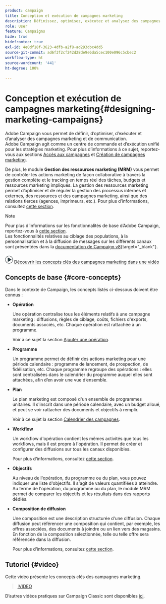 ```yaml
---
product: campaign
title: Conception et exécution de campagnes marketing
description: Définissez, optimisez, exécutez et analysez des campagnes marketing.
role: User
feature: Campaigns
hide: true
hidefromtoc: true
exl-id: 4e0df18f-3623-4dfb-a2f8-ad293dbc4dd5
source-git-commit: ad6f3f2cf242d28de9e6da5cec100e096c5cbec2
workflow-type: ht
source-wordcount: '441'
ht-degree: 100%

---
```


# Conception et exécution de campagnes marketing{#designing-marketing-campaigns}


Adobe Campaign vous permet de définir, d’optimiser, d’exécuter et d’analyser des campagnes marketing et de communication. Adobe Campaign agit comme un centre de commande et d’exécution unifié pour les stratégies marketing. Pour plus d’informations à ce sujet, reportez-vous aux sections [Accès aux campagnes](../../distributed/using/accessing-campaigns.md) et [Création de campagnes marketing](../../campaign/using/setting-up-marketing-campaigns.md).

De plus, le module **Gestion des ressources marketing (MRM)** vous permet de contrôler les actions marketing de façon collaborative à travers la gestion complète et le tracking en temps réel des tâches, budgets et ressources marketing impliqués. La gestion des ressources marketing permet d’optimiser et de réguler la gestion des processus internes et externes, des ressources et des campagnes marketing, ainsi que des relations tierces (agences, imprimeurs, etc.). Pour plus d’informations, consultez [cette section](../../mrm/using/about-marketing-resource-management.md).

>[!NOTE]
>
>Pour plus d’informations sur les fonctionnalités de base d’Adobe Campaign, reportez-vous à [cette section](../../platform/using/about-adobe-campaign-classic.md).\
>Les fonctionnalités relatives au ciblage des populations, à la personnalisation et à la diffusion de messages sur les différents canaux sont présentées dans la [documentation de Campaign v8](https://experienceleague.adobe.com/docs/campaign/campaign-v8/send/create-message.html?lang=fr){target="_blank"}.

![](assets/do-not-localize/how-to-video.png) [Découvrir les concepts clés des campagnes marketing dans une vidéo](#video)

## Concepts de base {#core-concepts}

Dans le contexte de Campaign, les concepts listés ci-dessous doivent être connus :

* **Opération**

  Une opération centralise tous les éléments relatifs à une campagne marketing : diffusions, règles de ciblage, coûts, fichiers d&#39;exports, documents associés, etc. Chaque opération est rattachée à un programme.

  Voir à ce sujet la section [Ajouter une opération](../../campaign/using/setting-up-marketing-campaigns.md#adding-a-campaign).

* **Programme**

  Un programme permet de définir des actions marketing pour une période calendaire : programme de lancement, de prospection, de fidélisation, etc. Chaque programme regroupe des opérations : elles sont centralisées dans le calendrier du programme auquel elles sont attachées, afin d’en avoir une vue d’ensemble.

* **Plan**

  Le plan marketing est composé d&#39;un ensemble de programmes unitaires. Il s&#39;inscrit dans une période calendaire, avec un budget alloué, et peut se voir rattacher des documents et objectifs à remplir.

  Voir à ce sujet la section [Calendrier des campagnes](../../campaign/using/accessing-marketing-campaigns.md#campaign-calendar).

* **Workflow**

  Un workflow d&#39;opération contient les mêmes activités que tous les workflows, mais il est propre à l&#39;opération. Il permet de créer et configurer des diffusions sur tous les canaux disponibles.

  Pour plus d’informations, consultez [cette section](../../campaign/using/marketing-campaign-deliveries.md#building-the-main-target-in-a-workflow).

* **Objectifs**

  Au niveau de l&#39;opération, du programme ou du plan, vous pouvez indiquer une liste d&#39;objectifs. Il s&#39;agit de valeurs quantifiées à atteindre. Au terme de l&#39;opération, du programme ou du plan, le module MRM permet de comparer les objectifs et les résultats dans des rapports dédiés.

* **Composition de diffusion**

  Une composition est une description structurée d&#39;une diffusion. Chaque diffusion peut référencer une composition qui contient, par exemple, les offres associées, des documents à joindre ou un lien vers des magasins. En fonction de la composition sélectionnée, telle ou telle offre sera référencée dans la diffusion.

  Pour plus d’informations, consultez [cette section](../../campaign/using/marketing-campaign-deliveries.md#associating-and-structuring-resources-linked-via-a-delivery-outline).

## Tutoriel {#video}

Cette vidéo présente les concepts clés des campagnes marketing.

>[!VIDEO](https://video.tv.adobe.com/v/326571?captions=fre_fr&quality=12)

D’autres vidéos pratiques sur Campaign Classic sont disponibles [ici](https://experienceleague.adobe.com/docs/campaign-classic-learn/tutorials/overview.html?lang=fr).
